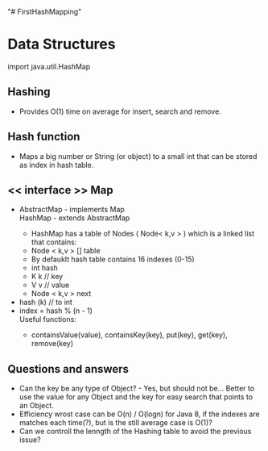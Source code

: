 "# FirstHashMapping" 

<h1>Data Structures</h1>
import java.util.HashMap
<h2>Hashing</h2>
<ul> 
    <li>Provides O(1) time on average for insert, search and remove.</li>
</ul>
<h2>Hash function</h2>
<ul> 
    <li>Maps a big number or String (or object) to a small int that can be stored as index in hash table.</li>
</ul>

<h2><< interface >> Map</h2>
<ul> 
    <li>AbstractMap - implements Map</li>
    HashMap - extends AbstractMap
    <ul>
        <li>HashMap has a table of Nodes ( Node<  k,v > ) which is a linked list that contains:</li>
        <li>Node < k,v > [] table</li>
        <li>By defauklt hash table contains 16 indexes (0-15)</li>
        <li>int hash</li>
        <li>K k // key</li>
        <li>V v // value</li>
        <li>Node < k,v > next</li>
    </ul>
    <li>hash (k) // to int</li>
    <li>index = hash % (n - 1)</li>
    Useful functions:
    <ul>
        <li>containsValue(value), containsKey(key), put(key), get(key), remove(key)</li>
    </ul>    
</ul>

<h2>Questions and answers</h2>
<ul>
    <li>Can the key be any type of Object? - Yes, but should not be... Better to use the value for any Object and the key for easy search that points to an Object.</li>
    <li>Efficiency wrost case can be O(n) / O(logn) for Java 8, if the indexes are matches each time(?), but is the still average case is O(1)?</li>
    <li>Can we controll the lenngth of the Hashing table to avoid the previous issue?</li>
</ul>